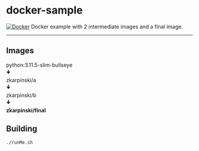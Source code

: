 # docker-sample
[![Docker](https://img.shields.io/badge/Docker-Latest-blue)](https://hub.docker.com/r/zkarpinski/final/tags)
Docker example with 2 intermediate images and a final image.


---

## Images
python:3.11.5-slim-bullseye \
🠋 \
zkarpinski/a \
🠋 \
zkarpinski/b \
🠋 \
**zkarpinski/final**

## Building
```
./runMe.sh
```